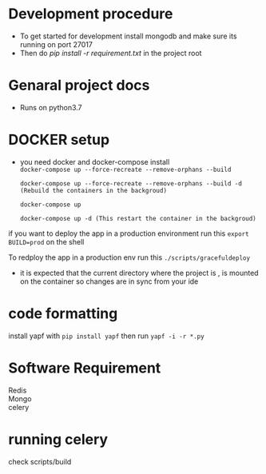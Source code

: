 # Development procedure  
- To get started for development install mongodb and make sure its  running on port 27017  
- Then do *pip install -r requirement.txt* in the project root  

# Genaral project docs  
- Runs on python3.7  

# DOCKER setup
- you need docker and docker-compose install  
```docker-compose up --force-recreate --remove-orphans --build```

  ```docker-compose up --force-recreate --remove-orphans --build -d (Rebuild the containers in the backgroud)```

  ```docker-compose up```  
  
  ```docker-compose up -d (This restart the container in the backgroud)```  

 if you want to deploy the app in a production environment run this  ```export BUILD=prod``` on the shell 

  To redploy the app in a production env run this ```./scripts/gracefuldeploy ```  

- it is expected that the current directory where the project is , is mounted on the container so changes are in sync from your ide  
#  code formatting  
install yapf with ```pip install yapf``` then run ```yapf -i -r *.py```
#  Software Requirement  
Redis  
Mongo  
celery  
#  running celery  
check scripts/build  

